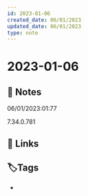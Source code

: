 ```yaml
---
id: 2023-01-06
created_date: 06/01/2023
updated_date: 06/01/2023
type: note
---
```


#  2023-01-06

## 📝 Notes

06/01/2023:01:77

7.34.0.781



## 🔗 Links

## **🏷️Tags**

- 

